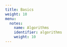 ```yaml
---
title: Basics
weight: 10
menu:
  notes:
    name: Algorithms
    identifier: algorithms
    weight: 10
---
```

